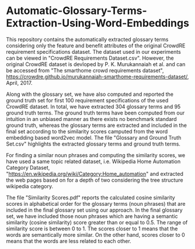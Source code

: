 # Automatic-Glossary-Terms-Extraction-Using-Word-Embeddings

This repository contains the automatically extracted glossary terms considering only the feature and benefit attributes of the original CrowdRE requirement specifications dataset. The dataset used in our experiments can be viewed in "CrowdRE Requirements Dataset.csv". However, the original CrowdRE dataset is devloped by P. K. Murukannaiah et al. and can be accessed from "The smarthome crowd requirements dataset", https://crowdre.github.io/murukannaiah-smarthome-requirements-dataset/, April, 2017. 

Along with the glossary set, we have also computed and reported the ground truth set for first 100 requirement specifications of the used CrowdRE dataset. In total, we have extracted 304 glossary terms and 95 ground truth terms. The ground truth terms have been computed from our intuition in an unbiased manner as there exists no benchmark standard ground truth, whereas the glossary terms are extracted and included in the final set according to the similarity scores camputed from the word embedding based word2vec model. The file "Glossary and Ground Truth Set.csv" highlights the extracted glossary terms and ground truth terms.   

For finding a similar noun phrases and computing the similarity scores, we have used a same topic related dataset, i.e. Wikipedia Home Automation Category Dataset, "https://en.wikipedia.org/wiki/Category:Home_automation" and extracted the web pages based on for a depth of two considering the tree structure wikipedia category.  

The file "Similarity Scores.pdf" reports the calculated cosine similarity scores in alphabetical order for the glossary terms (noun phrases) that are included in the final glossary set using our approach. In the final glossary set, we have included those noun phrases which are having a semantic similarity (cosine similarity) score greater than or equal to 0.5. The range of similarity score is between 0 to 1. The scores closer to 1 means that the words are semantically more similar. On the other hand, scores closer to 0 means that the words are less related to each other. 
